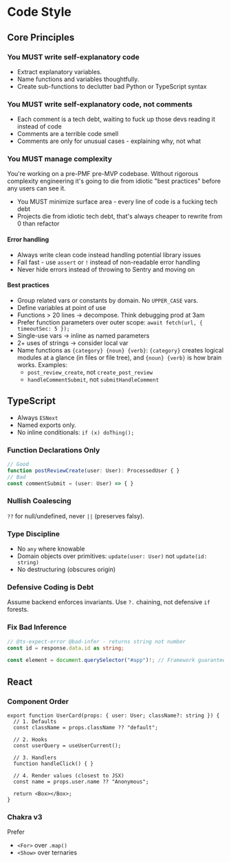 # Code Style


## Core Principles

### You MUST write self-explanatory code

- Extract explanatory variables.
- Name functions and variables thoughtfully.
- Create sub-functions to declutter bad Python or TypeScript syntax

### You MUST write self-explanatory code, not comments

- Each comment is a tech debt, waiting to fuck up those devs reading it instead of code
- Comments are a terrible code smell
- Comments are only for unusual cases - explaining why, not what

### You MUST manage complexity

You're working on a pre-PMF pre-MVP codebase. Without rigorous complexity engineering it's going to die from idiotic "best practices" before any users can see it.

- You MUST minimize surface area - every line of code is a fucking tech debt
- Projects die from idiotic tech debt, that's always cheaper to rewrite from 0 than refactor

#### Error handling
- Always write clean code instead handling potential library issues
- Fail fast - use `assert` or `!` instead of non-readable error handling
- Never hide errors instead of throwing to Sentry and moving on 

#### Best practices
- Group related vars or constants by domain. No `UPPER_CASE` vars.
- Define variables at point of use
- Functions > 20 lines → decompose. Think debugging prod at 3am
- Prefer function parameters over outer scope: `await fetch(url, { timeoutSec: 5 });`
- Single-use vars → inline as named parameters
- 2+ uses of strings → consider local var
- Name functions as `{category} {noun} {verb}`: `{category}` creates logical modules at a glance (in files or file tree), and `{noun} {verb}` is how brain works. Examples: 
  - `post_review_create`, not `create_post_review`
  - `handleCommentSubmit`, not `submitHandleComment`


## TypeScript

- Always `ESNext`
- Named exports only.
- No inline conditionals: `if (x) doThing();`

### Function Declarations Only
```ts
// Good
function postReviewCreate(user: User): ProcessedUser { }
// Bad
const commentSubmit = (user: User) => { }
```

### Nullish Coalescing
`??` for null/undefined, never `||` (preserves falsy).

### Type Discipline
- No `any` where knowable
- Domain objects over primitives: `update(user: User)` not `update(id: string)`
- No destructuring (obscures origin)

### Defensive Coding is Debt
Assume backend enforces invariants. Use `?.` chaining, not defensive `if` forests.

### Fix Bad Inference
```ts
// @ts-expect-error @bad-infer - returns string not number
const id = response.data.id as string;

const element = document.querySelector("#app")!; // Framework guarantees
```


## React

### Component Order

```tsx
export function UserCard(props: { user: User; className?: string }) {
  // 1. Defaults
  const className = props.className ?? "default";
  
  // 2. Hooks
  const userQuery = useUserCurrent();
  
  // 3. Handlers
  function handleClick() { }
  
  // 4. Render values (closest to JSX)
  const name = props.user.name ?? "Anonymous";
  
  return <Box></Box>;
}
```

### Chakra v3

Prefer
- `<For>` over `.map()`
- `<Show>` over ternaries
